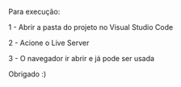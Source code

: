 Para execução:

1 - Abrir a pasta do projeto no Visual Studio Code

2 - Acione o Live Server

3 - O navegador ir abrir e já pode ser usada


Obrigado :)
